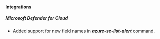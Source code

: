 
#### Integrations

##### Microsoft Defender for Cloud

- Added support for new field names in ***azure-sc-list-alert*** command.
